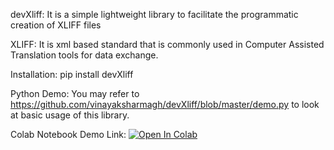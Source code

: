
devXliff:
It is a simple lightweight library to facilitate the programmatic creation of XLIFF files    

XLIFF: 
It is xml based standard that is commonly used in Computer Assisted Translation tools for data exchange.

Installation:
pip install devXliff

Python Demo:
You may refer to https://github.com/vinayaksharmagh/devXliff/blob/master/demo.py to look at basic usage of this library.

Colab Notebook Demo Link:
[![Open In Colab](https://colab.research.google.com/assets/colab-badge.svg)](https://colab.research.google.com/drive/18jrgxcBCYNvFalB1DaagLznbS_b8DsPQ?usp=sharing)
